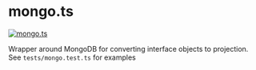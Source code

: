 # mongo.ts

[![mongo.ts](https://github.com/oscario2/mongo.ts/actions/workflows/main.yml/badge.svg)](https://github.com/oscario2/mongo.ts/actions/workflows/main.yml)

Wrapper around MongoDB for converting interface objects to projection. See `tests/mongo.test.ts` for examples
